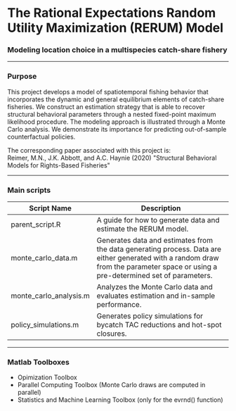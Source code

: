 # The Rational Expectations Random Utility Maximization (RERUM) Model
### Modeling location choice in a multispecies catch-share fishery
***
### Purpose
This project develops a model of spatiotemporal fishing behavior that incorporates the dynamic and general equilibrium elements of catch-share fisheries. We construct an estimation strategy that is able to recover structural behavioral parameters through a nested fixed-point maximum likelihood procedure. The modeling approach is illustrated through a Monte Carlo analysis. We demonstrate its importance for predicting out-of-sample counterfactual policies.

The corresponding paper associated with this project is:  
Reimer, M.N., J.K. Abbott, and A.C. Haynie (2020) "Structural Behavioral Models for Rights-Based Fisheries"
***

### Main scripts

Script Name                                | Description
-------------------------------------------|-----------------------------------------
parent_script.R                            | A guide for how to generate data and estimate the RERUM model.
monte_carlo_data.m                         | Generates data and estimates from the data generating process. Data are either generated with a random draw from the parameter space or using a pre-determined set of parameters.
monte_carlo_analysis.m                     | Analyzes the Monte Carlo data and evaluates estimation and in-sample performance.
policy_simulations.m                       | Generates policy simulations for bycatch TAC reductions and hot-spot closures.

***

### Matlab Toolboxes
- Opimization Toolbox
- Parallel Computing Toolbox  (Monte Carlo draws are computed in parallel)
- Statistics and Machine Learning Toolbox (only for the evrnd() function)

